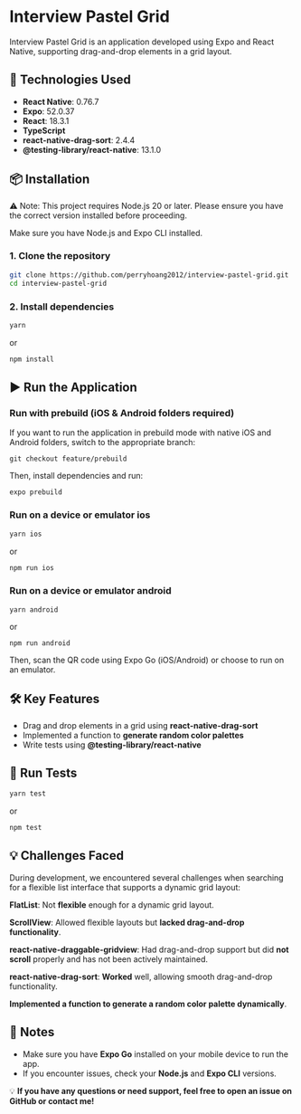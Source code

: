 # Interview Pastel Grid

Interview Pastel Grid is an application developed using Expo and React Native, supporting drag-and-drop elements in a grid layout.

## 🚀 Technologies Used

- **React Native**: 0.76.7
- **Expo**: 52.0.37
- **React**: 18.3.1
- **TypeScript**
- **react-native-drag-sort**: 2.4.4
- **@testing-library/react-native**: 13.1.0

## 📦 Installation

⚠️ Note: This project requires Node.js 20 or later. Please ensure you have the correct version installed before proceeding.

Make sure you have Node.js and Expo CLI installed.

### 1. Clone the repository

```sh
git clone https://github.com/perryhoang2012/interview-pastel-grid.git
cd interview-pastel-grid
```

### 2. Install dependencies

```sh
yarn
```

or

```sh
npm install
```

## ▶️ Run the Application

### Run with prebuild (iOS & Android folders required)

If you want to run the application in prebuild mode with native iOS and Android folders, switch to the appropriate branch:

```
git checkout feature/prebuild
```

Then, install dependencies and run:

```
expo prebuild
```

### Run on a device or emulator ios

```sh
yarn ios
```

or

```sh
npm run ios
```

### Run on a device or emulator android

```
yarn android
```

or

```
npm run android
```

Then, scan the QR code using Expo Go (iOS/Android) or choose to run on an emulator.

## 🛠 Key Features

- Drag and drop elements in a grid using **react-native-drag-sort**
- Implemented a function to **generate random color palettes**
- Write tests using **@testing-library/react-native**

## 🧪 Run Tests

```sh
yarn test
```

or

```sh
npm test
```

## 💡 Challenges Faced

During development, we encountered several challenges when searching for a flexible list interface that supports a dynamic grid layout:

**FlatList**: Not **flexible** enough for a dynamic grid layout.

**ScrollView**: Allowed flexible layouts but **lacked drag-and-drop functionality**.

**react-native-draggable-gridview**: Had drag-and-drop support but did **not scroll** properly and has not been actively maintained.

**react-native-drag-sort**: **Worked** well, allowing smooth drag-and-drop functionality.

**Implemented a function to generate a random color palette dynamically**.

## 📝 Notes

- Make sure you have **Expo Go** installed on your mobile device to run the app.
- If you encounter issues, check your **Node.js** and **Expo CLI** versions.

💡 **If you have any questions or need support, feel free to open an issue on GitHub or contact me!**
